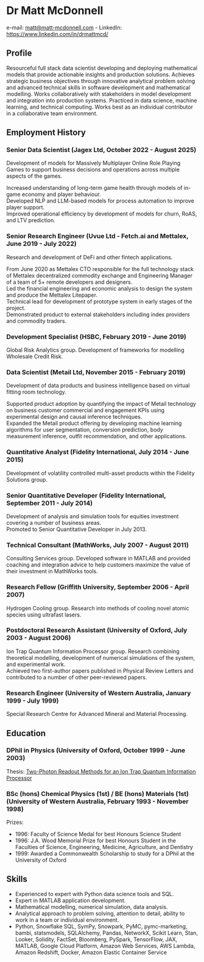 # Dr Matt McDonnell
e-mail: matt@matt-mcdonnell.com - LinkedIn: https://www.linkedin.com/in/drmattmcd/   

## Profile
Resourceful full stack data scientist developing and deploying mathematical models that provide actionable insights and 
  production solutions.
Achieves strategic business objectives through innovative analytical problem solving and 
  advanced technical skills in software development and mathematical modelling.
Works collaboratively with stakeholders in model development and integration into production
systems.
Practiced in data science, machine learning, and technical computing.
Works best as an individual contributor in a collaborative team environment.

## Employment History
### Senior Data Scientist (Jagex Ltd, October 2022 - August 2025)  
Development of models for Massively Multiplayer Online Role Playing Games to support business decisions
and operations across multiple aspects of the games. 

Increased understanding of long-term game health through models of in-game economy and player behaviour.   
Developed NLP and LLM-based models for process automation to improve player support.  
Improved operational efficiency by development of models for churn, RoAS, and LTV prediction.

### Senior Research Engineer  (Uvue Ltd - Fetch.ai and Mettalex, June 2019 - July 2022) 
Research and development of DeFi and other fintech applications.  

From June 2020 as Mettalex CTO responsible for the full technology stack of Mettalex decentralized commodity 
exchange and Engineering Manager of a team of 5+ remote developers and designers.  
Led the financial engineering and economic analysis to design the system and produce the Mettalex Litepaper.  
Technical lead for development of prototype system in early stages of the project.  
Demonstrated product to external stakeholders including index providers and commodity traders.  

### Development Specialist (HSBC, February 2019 - June 2019)
Global Risk Analytics group. 
Development of frameworks for modelling Wholesale Credit Risk.

### Data Scientist (Metail Ltd, November 2015 - February 2019)  
Development of data products and business intelligence based on virtual fitting room technology.

Supported product adoption by quantifying the impact of Metail technology on business customer commercial and engagement KPIs 
using experimental design and causal inference techniques.  
Expanded the Metail product offering by developing machine learning algorithms for user segmentation,
conversion prediction, body measurement inference, outfit recommendation, and other applications.

### Quantitative Analyst (Fidelity International, July 2014 - June 2015)  
Development of volatility controlled multi-asset products within the Fidelity Solutions group.  

### Senior Quantitative Developer (Fidelity International, September 2011 - July 2014)  
Development of analysis and simulation tools for equities investment covering a number of business areas.   
Promoted to Senior Quantitative Developer in July 2013.

### Technical Consultant (MathWorks, July 2007 - August 2011)
Consulting Services group. 
Developed software in MATLAB and provided coaching and integration advice to help customers maximize the value of their investment in MathWorks tools.

###  Research Fellow  (Griffith University, September 2006 - April 2007)
Hydrogen Cooling group. Research into methods of cooling novel atomic species using ultrafast lasers.  

###  Postdoctoral Research Assistant (University of Oxford, July 2003 - August 2006)
Ion Trap Quantum Information Processor group.
Research combining theoretical modelling, development of numerical simulations of
the system, and experimental work.  
Achieved two first-author papers published in Physical Review Letters and contributed 
to a number of other peer-reviewed papers. 

### Research Engineer  (University of Western Australia, January 1999 - July 1999)
Special Research Centre for Advanced Mineral and Material Processing.

## Education
###  DPhil in Physics (University of Oxford, October 1999 - June 2003)
Thesis: [Two-Photon Readout Methods for an Ion Trap Quantum Information Processor](https://www.matt-mcdonnell.com/thesis.pdf)

### BSc (hons) Chemical Physics (1st) / BE (hons) Materials (1st) (University of Western Australia, February 1993 - November 1998)

Prizes:

* 1996: Faculty of Science Medal for best Honours Science Student
* 1996: J.A. Wood Memorial Prize for best Honours Student in 
        the Faculties of Science, Engineering, Medicine, Agriculture, and Dentistry
* 1999: Awarded a Commonwealth Scholarship to study for a DPhil at the University of Oxford

## Skills 
* Experienced to expert with Python data science tools and SQL.
* Expert in MATLAB application development.
* Mathematical modelling, numerical simulation, data analysis.
* Analytical approach to problem solving, attention to detail,
ability to work in a team or individual environment.
* Python, Snowflake SQL, SymPy, Snowpark, PyMC, pymc-marketing, bambi, statsmodels, SQLAlchemy, Pandas, NetworkX, Scikit Learn, Stan, Looker,
Solidity, FactSet, Bloomberg, PySpark, TensorFlow, JAX, MATLAB, Google Cloud Platform, Amazon Web Services, AWS Lambda,
Amazon Redshift, Docker, Amazon Elastic Container Service